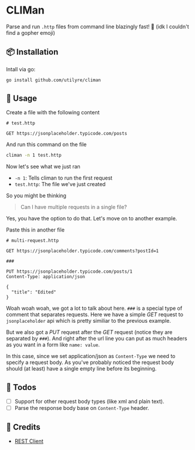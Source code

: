 # CLIMan

Parse and run `.http` files from command line blazingly fast! 🦔 (idk I
couldn't find a gopher emoji)

## 📦 Installation

Intall via go:

```bash
go install github.com/utilyre/climan
```

## 🚀 Usage

Create a file with the following content

```http
# test.http

GET https://jsonplaceholder.typicode.com/posts
```

And run this command on the file

```bash
climan -n 1 test.http
```

Now let's see what we just ran

- `-n 1`: Tells climan to run the first request
- `test.http`: The file we've just created

So you might be thinking

> Can I have multiple requests in a single file?

Yes, you have the option to do that. Let's move on to another example.

Paste this in another file

```http
# multi-request.http

GET https://jsonplaceholder.typicode.com/comments?postId=1

###

PUT https://jsonplaceholder.typicode.com/posts/1
Content-Type: application/json

{
  "title": "Edited"
}
```

Woah woah woah, we got a lot to talk about here. `###` is a special type of
comment that separates requests. Here we have a simple *GET* request to
`jsonplaceholder` api which is pretty similiar to the previous example.

But we also got a *PUT* request after the *GET* request (notice they are
separated by `###`). And right after the url line you can put as much headers
as you want in a form like `name: value`.

In this case, since we set application/json as `Content-Type` we need to
specify a request body. As you've probably noticed the request body should (at
least) have a single empty line before its beginning.

## 🔖 Todos

- [ ] Support for other request body types (like xml and plain text).
- [ ] Parse the response body base on `Content-Type` header.

## 📢 Credits

- [REST Client](https://github.com/Huachao/vscode-restclient)
